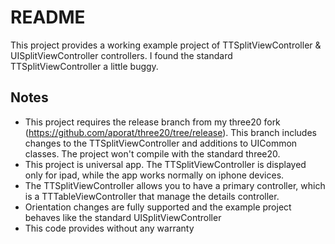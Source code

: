 README
======

This project provides a working example project of TTSplitViewController & UISplitViewController controllers. I found the standard TTSplitViewController a little buggy.

Notes
-----
- This project requires the release branch from my three20 fork (https://github.com/aporat/three20/tree/release). This branch includes changes to the TTSplitViewController and additions to UICommon classes. The project won't compile with the standard three20. 
- This project is universal app. The TTSplitViewController is displayed only for ipad, while the app works normally on iphone devices.
- The TTSplitViewController allows you to have a primary controller, which is a TTTableViewController that manage the details controller.
- Orientation changes are fully supported and the example project behaves like the standard UISplitViewController
- This code provides without any warranty

  
